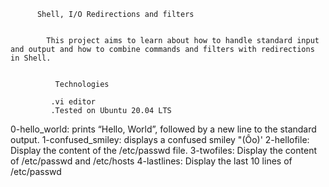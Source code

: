           Shell, I/O Redirections and filters

        
            This project aims to learn about how to handle standard input and output and how to combine commands and filters with redirections in Shell.
                     
                   
              Technologies

             .vi editor
             .Tested on Ubuntu 20.04 LTS


0-hello_world: prints “Hello, World”, followed by a new line to the standard output.
1-confused_smiley: displays a confused smiley "(Ôo)'
2-hellofile: Display the content of the /etc/passwd file.
3-twofiles: Display the content of /etc/passwd and /etc/hosts
4-lastlines: Display the last 10 lines of /etc/passwd

